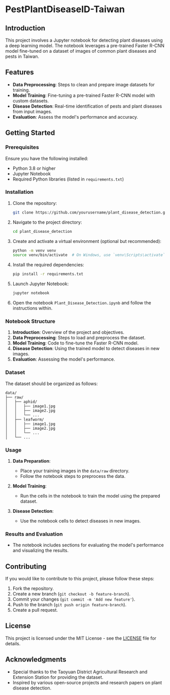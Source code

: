 # PestPlantDiseaseID-Taiwan
## Introduction

This project involves a Jupyter notebook for detecting plant diseases using a deep learning model. The notebook leverages a pre-trained Faster R-CNN model fine-tuned on a dataset of images of common plant diseases and pests in Taiwan. 

## Features

- **Data Preprocessing**: Steps to clean and prepare image datasets for training.
- **Model Training**: Fine-tuning a pre-trained Faster R-CNN model with custom datasets.
- **Disease Detection**: Real-time identification of pests and plant diseases from input images.
- **Evaluation**: Assess the model's performance and accuracy.

## Getting Started

### Prerequisites

Ensure you have the following installed:
- Python 3.8 or higher
- Jupyter Notebook
- Required Python libraries (listed in `requirements.txt`)

### Installation

1. Clone the repository:
    ```sh
    git clone https://github.com/yourusername/plant_disease_detection.git
    ```

2. Navigate to the project directory:
    ```sh
    cd plant_disease_detection
    ```

3. Create and activate a virtual environment (optional but recommended):
    ```sh
    python -m venv venv
    source venv/bin/activate  # On Windows, use `venv\Scripts\activate`
    ```

4. Install the required dependencies:
    ```sh
    pip install -r requirements.txt
    ```

5. Launch Jupyter Notebook:
    ```sh
    jupyter notebook
    ```

6. Open the notebook `Plant_Disease_Detection.ipynb` and follow the instructions within.

### Notebook Structure

1. **Introduction**: Overview of the project and objectives.
2. **Data Preprocessing**: Steps to load and preprocess the dataset.
3. **Model Training**: Code to fine-tune the Faster R-CNN model.
4. **Disease Detection**: Using the trained model to detect diseases in new images.
5. **Evaluation**: Assessing the model's performance.

### Dataset

The dataset should be organized as follows:
```
data/
├── raw/
│   ├── aphid/
│   │   ├── image1.jpg
│   │   ├── image2.jpg
│   │   └── ...
│   ├── leafworm/
│   │   ├── image1.jpg
│   │   ├── image2.jpg
│   │   └── ...
│   └── ...
```

### Usage

1. **Data Preparation**:
    - Place your training images in the `data/raw` directory.
    - Follow the notebook steps to preprocess the data.

2. **Model Training**:
    - Run the cells in the notebook to train the model using the prepared dataset.

3. **Disease Detection**:
    - Use the notebook cells to detect diseases in new images.

### Results and Evaluation

- The notebook includes sections for evaluating the model's performance and visualizing the results.

## Contributing

If you would like to contribute to this project, please follow these steps:

1. Fork the repository.
2. Create a new branch (`git checkout -b feature-branch`).
3. Commit your changes (`git commit -m 'Add new feature'`).
4. Push to the branch (`git push origin feature-branch`).
5. Create a pull request.

## License

This project is licensed under the MIT License - see the [LICENSE](LICENSE) file for details.

## Acknowledgments

- Special thanks to the Taoyuan District Agricultural Research and Extension Station for providing the dataset.
- Inspired by various open-source projects and research papers on plant disease detection.
